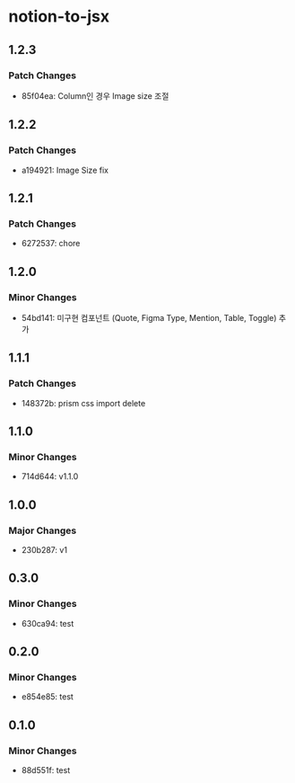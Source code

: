 # notion-to-jsx

## 1.2.3

### Patch Changes

- 85f04ea: Column인 경우 Image size 조절

## 1.2.2

### Patch Changes

- a194921: Image Size fix

## 1.2.1

### Patch Changes

- 6272537: chore

## 1.2.0

### Minor Changes

- 54bd141: 미구현 컴포넌트 (Quote, Figma Type, Mention, Table, Toggle) 추가

## 1.1.1

### Patch Changes

- 148372b: prism css import delete

## 1.1.0

### Minor Changes

- 714d644: v1.1.0

## 1.0.0

### Major Changes

- 230b287: v1

## 0.3.0

### Minor Changes

- 630ca94: test

## 0.2.0

### Minor Changes

- e854e85: test

## 0.1.0

### Minor Changes

- 88d551f: test
